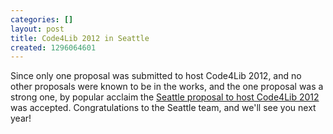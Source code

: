 ```yaml
---
categories: []
layout: post
title: Code4Lib 2012 in Seattle
created: 1296064601
---
```

Since only one proposal was submitted to host Code4Lib 2012, and no other proposals were known to be in the works, and the one proposal was a strong one, by popular acclaim the <a href="http://sites.google.com/site/code4lib2012seattle/">Seattle proposal to host Code4Lib 2012</a> was accepted. Congratulations to the Seattle team, and we'll see you next year!
